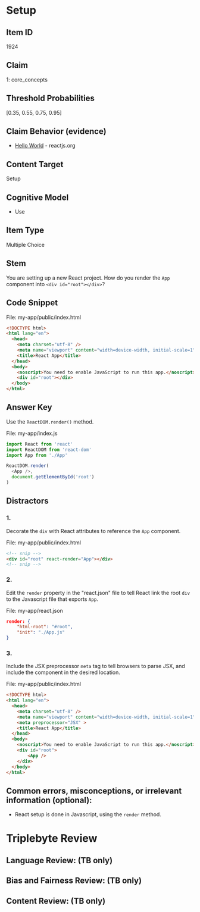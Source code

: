 # Setup

## Item ID
1924

## Claim
1: core_concepts

## Threshold Probabilities
[0.35, 0.55, 0.75, 0.95]

## Claim Behavior (evidence)
- [Hello World](https://reactjs.org/docs/hello-world.html) - reactjs.org

## Content Target
Setup

## Cognitive Model
* Use

## Item Type
Multiple Choice

## Stem
You are setting up a new React project.  How do you render the `App` component into `<div id="root"></div>`?

## Code Snippet
File: my-app/public/index.html
```html
<!DOCTYPE html>
<html lang="en">
  <head>
    <meta charset="utf-8" />
    <meta name="viewport" content="width=device-width, initial-scale=1" />
    <title>React App</title>
  </head>
  <body>
    <noscript>You need to enable JavaScript to run this app.</noscript>
    <div id="root"></div>
  </body>
</html>
```

## Answer Key
Use the `ReactDOM.render()` method.

File: my-app/index.js
```javascript
import React from 'react'
import ReactDOM from 'react-dom'
import App from './App'

ReactDOM.render(
  <App />,
  document.getElementById('root')
)
```

## Distractors
### 1.
Decorate the `div` with React attributes to reference the `App` component.

File: my-app/public/index.html
```html
<!-- snip -->
<div id="root" react-render="App"></div>
<!-- snip -->
```

### 2.
Edit the `render` property in the "react.json" file to tell React link the root `div` to the Javascript file that exports `App`.

File: my-app/react.json
```json
render: {
    "html-root": "#root",
    "init": "./App.js"
}
```

### 3.
Include the JSX preprocessor `meta` tag to tell browsers to parse JSX, and include the component in the desired location.

File: my-app/public/index.html
```html
<!DOCTYPE html>
<html lang="en">
  <head>
    <meta charset="utf-8" />
    <meta name="viewport" content="width=device-width, initial-scale=1" />
    <meta preprocessor="JSX" >
    <title>React App</title>
  </head>
  <body>
    <noscript>You need to enable JavaScript to run this app.</noscript>
    <div id="root">
        <App />
    </div>
  </body>
</html>
```

## Common errors, misconceptions, or irrelevant information (optional):

* React setup is done in Javascript, using the `render` method.

# Triplebyte Review


## Language Review: (TB only)


## Bias and Fairness Review: (TB only)


## Content Review: (TB only)

